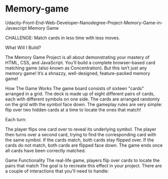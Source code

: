 # Memory-game

Udacity-Front-End-Web-Developer-Nanodegree-Project-Memory-Game-in-Javascript
Memory Game

CHALLENGE:
Match cards in less time with less moves.

What Will I Build?

The Memory Game Project is all about demonstrating your mastery of HTML, CSS, and JavaScript. You’ll build a complete browser-based card matching game (also known as Concentration). But this isn’t just any memory game! It’s a shnazzy, well-designed, feature-packed memory game!

How The Game Works The game board consists of sixteen "cards" arranged in a grid. The deck is made up of eight different pairs of cards, each with different symbols on one side. The cards are arranged randomly on the grid with the symbol face down. The gameplay rules are very simple: flip over two hidden cards at a time to locate the ones that match!

Each turn:

The player flips one card over to reveal its underlying symbol. The player then turns over a second card, trying to find the corresponding card with the same symbol. If the cards match, both cards stay flipped over. If the cards do not match, both cards are flipped face down. The game ends once all cards have been correctly matched.

Game Functionality The real-life game, players flip over cards to locate the pairs that match The goal is to recreate this effect in your project. There are a couple of interactions that you'll need to handle:


